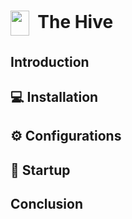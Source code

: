 # <img align="center" src="https://seeklogo.com/images/E/elastic-beats-logo-02512BDFD2-seeklogo.com.png" height="40px" width="30px">&nbsp; The Hive

## Introduction

## <div id="installation">💻 Installation

## <div id="configurations">⚙️ Configurations

## <div id="startup">🚀 Startup

## Conclusion 

